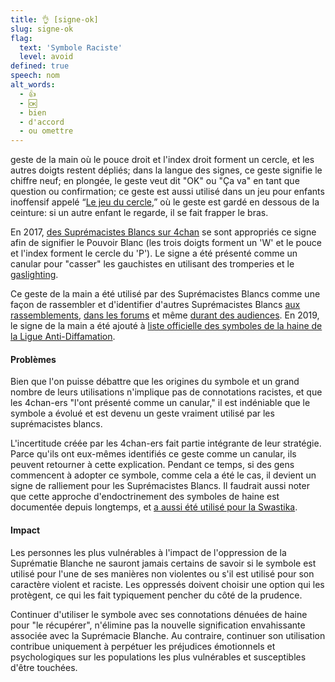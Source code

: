 ```yaml
---
title: 👌 [signe-ok]
slug: signe-ok
flag:
  text: 'Symbole Raciste'
  level: avoid
defined: true
speech: nom
alt_words:
  - 👍
  - 🆗
  - bien
  - d'accord
  - ou omettre
---
```


geste de la main où le pouce droit et l'index droit forment un cercle, et les autres doigts restent dépliés; dans la langue des signes, ce geste signifie le chiffre neuf; en plongée, le geste veut dit "OK" ou "Ça va" en tant que question ou confirmation; ce geste est aussi utilisé dans un jeu pour enfants inoffensif appelé “[Le jeu du cercle](https://www.vice.com/en_uk/article/wj8e74/searching-for-the-man-behind-the-circle-game),” où le geste est gardé en dessous de la ceinture: si un autre enfant le regarde, il se fait frapper le bras.

En 2017, [des Suprémacistes Blancs sur 4chan](https://knowyourmeme.com/memes/ok-symbol-%F0%9F%91%8C) se sont appropriés ce signe afin de signifier le Pouvoir Blanc (les trois doigts forment un 'W' et le pouce et l'index forment le cercle du 'P'). Le signe a été présenté comme un canular pour "casser" les gauchistes en utilisant des tromperies et le [gaslighting](#gaslighting).

Ce geste de la main a été utilisé par des Suprémacistes Blancs comme une façon de rassembler et d'identifier d'autres Suprémacistes Blancs [aux rassemblements](https://mashable.com/article/milo-yiannopoulos-banned-from-furry-convention/), [dans les forums](https://www.splcenter.org/hatewatch/2018/09/18/ok-sign-white-power-symbol-or-just-right-wing-troll) et même [durant des audiences](https://nypost.com/2019/03/15/suspected-new-zealand-shooter-appears-in-court/). En 2019, le signe de la main a été ajouté à [liste officielle des symboles de la haine de la Ligue Anti-Diffamation](https://www.adl.org/news/press-releases/ok-and-other-alt-right-memes-and-slogans-added-to-adls-hate-symbols-database).

#### Problèmes

Bien que l'on puisse débattre que les origines du symbole et un grand nombre de leurs utilisations n'implique pas de connotations racistes, et que les 4chan-ers "l'ont présenté comme un canular," il est indéniable que le symbole a évolué et est devenu un geste vraiment utilisé par les suprémacistes blancs.

L'incertitude créée par les 4chan-ers fait partie intégrante de leur stratégie. Parce qu'ils ont eux-mêmes identifiés ce geste comme un canular, ils peuvent retourner à cette explication. Pendant ce temps, si des gens commencent à adopter ce symbole, comme cela a été le cas, il devient un signe de ralliement pour les Suprémacistes Blancs. Il faudrait aussi noter que cette approche d'endoctrinement des symboles de haine est documentée depuis longtemps, et [a aussi été utilisé pour la Swastika](https://theconversation.com/how-nazis-twisted-the-swastika-into-a-symbol-of-hate-83020).

#### Impact

Les personnes les plus vulnérables à l'impact de l'oppression de la Suprématie Blanche ne sauront jamais certains de savoir si le symbole est utilisé pour l'une de ses manières non violentes ou s'il est utilisé pour son caractère violent et raciste. Les oppressés doivent choisir une option qui les protègent, ce qui les fait typiquement pencher du côté de la prudence.

Continuer d'utiliser le symbole avec ses connotations dénuées de haine pour "le récupérer", n'élimine pas la nouvelle signification envahissante associée avec la Suprémacie Blanche. Au contraire, continuer son utilisation contribue uniquement à perpétuer les préjudices émotionnels et psychologiques sur les populations les plus vulnérables et susceptibles d'être touchées.
